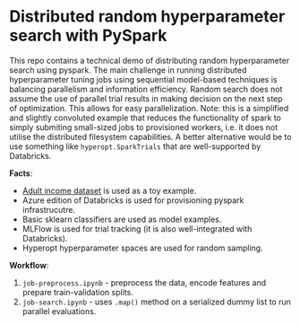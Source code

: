 # Distributed random hyperparameter search with PySpark
This repo contains a technical demo of distributing random hyperparameter search using pyspark. The main challenge in running distributed hyperparameter tuning jobs using sequential model-based techniques is balancing parallelism and information efficiency. Random search does not assume the use of parallel trial results in making decision on the next step of optimization. This allows for easy parallelization. Note: this is a simplified and slightly convoluted example that reduces the functionality of spark to simply submiting small-sized jobs to provisioned workers, i.e. it does not utilise the distributed filesystem capabilities. A better alternative would be to use something like `hyperopt.SparkTrials` that are well-supported by Databricks.

**Facts**:
- [Adult income dataset](https://archive.ics.uci.edu/ml/datasets/adult) is used as a toy example.
- Azure edition of Databricks is used for provisioning pyspark infrastrucutre.
- Basic sklearn classifiers are used as model examples.
- MLFlow is used for trial tracking (it is also well-integrated with Databricks).
- Hyperopt hyperparameter spaces are used for random sampling.

**Workflow**:
1. `job-preprocess.ipynb` - preprocess the data, encode features and prepare train-validation splits.
2. `job-search.ipynb` - uses `.map()` method on a serialized dummy list to run parallel evaluations.